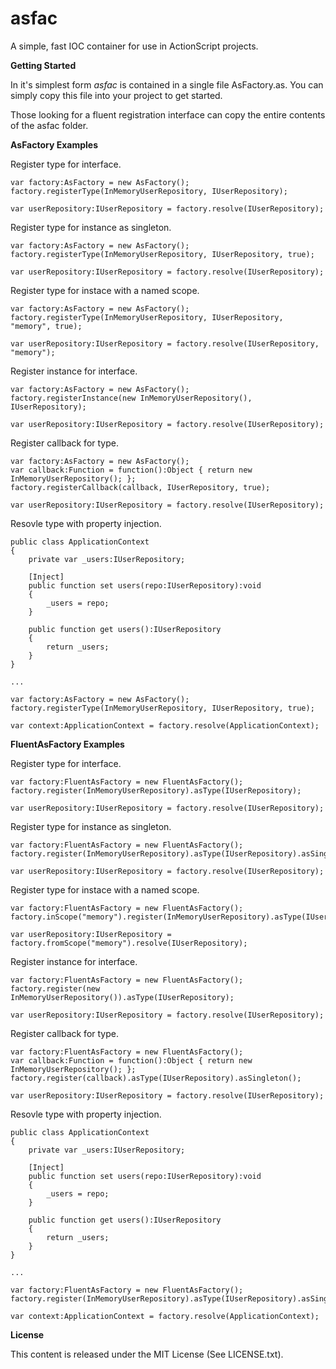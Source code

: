 asfac
=====

A simple, fast IOC container for use in ActionScript projects.

**Getting Started**

In it's simplest form _asfac_ is contained in a single file AsFactory.as. You can simply copy this file into your project to get started. 

Those looking for a fluent registration interface can copy the entire contents of the asfac folder.

**AsFactory Examples**

Register type for interface.

    var factory:AsFactory = new AsFactory();
    factory.registerType(InMemoryUserRepository, IUserRepository);
    
    var userRepository:IUserRepository = factory.resolve(IUserRepository);

Register type for instance as singleton.

    var factory:AsFactory = new AsFactory();
    factory.registerType(InMemoryUserRepository, IUserRepository, true);
    
    var userRepository:IUserRepository = factory.resolve(IUserRepository);
    
Register type for instace with a named scope.

    var factory:AsFactory = new AsFactory();
    factory.registerType(InMemoryUserRepository, IUserRepository, "memory", true);
    
    var userRepository:IUserRepository = factory.resolve(IUserRepository, "memory");

Register instance for interface.

    var factory:AsFactory = new AsFactory();
    factory.registerInstance(new InMemoryUserRepository(), IUserRepository);
    
    var userRepository:IUserRepository = factory.resolve(IUserRepository);

Register callback for type.

    var factory:AsFactory = new AsFactory();
	var callback:Function = function():Object { return new InMemoryUserRepository(); };	
    factory.registerCallback(callback, IUserRepository, true);
    
    var userRepository:IUserRepository = factory.resolve(IUserRepository);

Resovle type with property injection.

	public class ApplicationContext
	{
		private var _users:IUserRepository;
		
		[Inject]
		public function set users(repo:IUserRepository):void
		{
			_users = repo;
		}
		
		public function get users():IUserRepository
		{
			return _users;
		}
	}
	
	...
	
    var factory:AsFactory = new AsFactory();
    factory.registerType(InMemoryUserRepository, IUserRepository, true);
    
    var context:ApplicationContext = factory.resolve(ApplicationContext);

**FluentAsFactory Examples**

Register type for interface.

    var factory:FluentAsFactory = new FluentAsFactory();
    factory.register(InMemoryUserRepository).asType(IUserRepository);
    
    var userRepository:IUserRepository = factory.resolve(IUserRepository);

Register type for instance as singleton.

    var factory:FluentAsFactory = new FluentAsFactory();
    factory.register(InMemoryUserRepository).asType(IUserRepository).asSingleton();
    
    var userRepository:IUserRepository = factory.resolve(IUserRepository);
    
Register type for instace with a named scope.

    var factory:FluentAsFactory = new FluentAsFactory();
    factory.inScope("memory").register(InMemoryUserRepository).asType(IUserRepository).asSingleton();
    
    var userRepository:IUserRepository = factory.fromScope("memory").resolve(IUserRepository);

Register instance for interface.

    var factory:FluentAsFactory = new FluentAsFactory();
    factory.register(new InMemoryUserRepository()).asType(IUserRepository);
    
    var userRepository:IUserRepository = factory.resolve(IUserRepository);

Register callback for type.

    var factory:FluentAsFactory = new FluentAsFactory();
	var callback:Function = function():Object { return new InMemoryUserRepository(); };	
    factory.register(callback).asType(IUserRepository).asSingleton();
    
    var userRepository:IUserRepository = factory.resolve(IUserRepository);

Resovle type with property injection.

	public class ApplicationContext
	{
		private var _users:IUserRepository;
		
		[Inject]
		public function set users(repo:IUserRepository):void
		{
			_users = repo;
		}
		
		public function get users():IUserRepository
		{
			return _users;
		}
	}
	
	...
	
    var factory:FluentAsFactory = new FluentAsFactory();
    factory.register(InMemoryUserRepository).asType(IUserRepository).asSingleton();
    
    var context:ApplicationContext = factory.resolve(ApplicationContext);

**License**

This content is released under the MIT License (See LICENSE.txt).